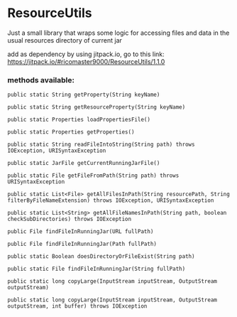 # ResourceUtils
Just a small library that wraps some logic for accessing files and data in the usual resources directory of current jar

add as dependency by using jitpack.io, go to this link: https://jitpack.io/#ricomaster9000/ResourceUtils/1.1.0

### methods available:

    public static String getProperty(String keyName)

    public static String getResourceProperty(String keyName)

    public static Properties loadPropertiesFile()

    public static Properties getProperties()

    public static String readFileIntoString(String path) throws IOException, URISyntaxException

    public static JarFile getCurrentRunningJarFile()

    public static File getFileFromPath(String path) throws URISyntaxException

    public static List<File> getAllFilesInPath(String resourcePath, String filterByFileNameExtension) throws IOException, URISyntaxException

    public static List<String> getAllFileNamesInPath(String path, boolean checkSubDirectories) throws IOException

    public File findFileInRunningJar(URL fullPath)

    public File findFileInRunningJar(Path fullPath)

    public static Boolean doesDirectoryOrFileExist(String path)

    public static File findFileInRunningJar(String fullPath)

    public static long copyLarge(InputStream inputStream, OutputStream outputStream)

    public static long copyLarge(InputStream inputStream, OutputStream outputStream, int buffer) throws IOException


